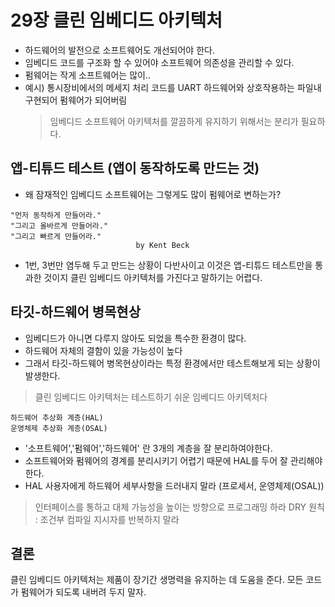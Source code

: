 # 29장 클린 임베디드 아키텍처

- 하드웨어의 발전으로 소프트웨어도 개선되어야 한다.
- 임베디드 코드를 구조화 할 수 있어야 소프트웨어 의존성을 관리할 수 있다.
- 펌웨어는 작게 소프트웨어는 많이..
- 예시) 통시장비에서의 메세지 처리 코드를 UART 하드웨어와 상호작용하는 파일내 구현되어 펌웨어가 되어버림
  > 임베디드 소프트웨어 아키텍처를 깔끔하게 유지하기 위해서는 분리가 필요하다.

## 앱-티튜드 테스트 (앱이 동작하도록 만드는 것)

- 왜 잠재적인 임베디드 소프트웨어는 그렇게도 많이 펌웨어로 변하는가?

```
"먼저 동작하게 만들어라."
"그리고 올바르게 만들어라."
"그리고 빠르게 만들어라."
                            by Kent Beck
```

- 1번, 3번만 염두해 두고 만드는 상황이 다반사이고 이것은 앱-티튜드 테스트만을 통과한 것이지 클린 임베디드 아키텍처를 가진다고 말하기는 어렵다.

## 타깃-하드웨어 병목현상

- 임베디드가 아니면 다루지 않아도 되었을 특수한 환경이 많다.
- 하드웨어 자체의 결함이 있을 가능성이 높다
- 그래서 타깃-하드웨어 병목현상이라는 특정 환경에서만 테스트해보게 되는 상황이 발생한다.

> 클린 임베디드 아키텍처는 테스트하기 쉬운 임베디드 아키텍처다

```
하드웨어 추상화 계층(HAL)
운영체제 추상화 계층(OSAL)
```

- '소프트웨어','펌웨어','하드웨어' 란 3개의 계층을 잘 분리하여야한다.
- 소프트웨어와 펌웨어의 경계를 분리시키기 어렵기 때문에 HAL를 두어 잘 관리해야한다.
- HAL 사용자에게 하드웨어 세부사항을 드러내지 말라 (프로세서, 운영체제(OSAL))

> 인터페이스를 통하고 대체 가능성을 높이는 방향으로 프로그래밍 하라
> DRY 원칙 : 조건부 컴파일 지시자를 반복하지 말라

## 결론

클린 임베디드 아키텍처는 제품이 장기간 생명력을 유지하는 데 도움을 준다.
모든 코드가 펌웨어가 되도록 내버려 두지 말자.
